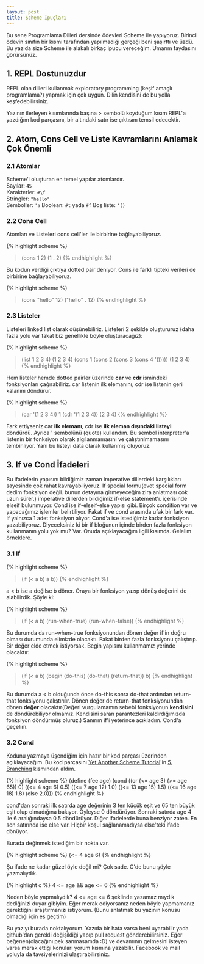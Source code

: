 ```yaml
---
layout: post
title: Scheme İpuçları
---
```


Bu sene Programlama Dilleri dersinde ödevleri Scheme ile yapıyoruz. Birinci ödevin sınıfın bir kısmı tarafından yapılmadığı gerçeği beni şaşırttı ve üzdü. Bu yazıda size Scheme ile alakalı birkaç ipucu vereceğim. Umarım faydasını görürsünüz.

## 1. REPL Dostunuzdur ##

REPL olan dilleri kullanmak exploratory programming (keşif amaçlı programlama?) yapmak için çok uygun. Dilin kendisini de bu yolla keşfedebilirsiniz.

Yazının ilerleyen kısımlarında başına > sembolü koyduğum kısım REPL'a yazdığım kod parçasını, bir altındaki satır ise çıktısını temsil edecektir.

## 2. Atom, Cons Cell ve Liste Kavramlarını Anlamak Çok Önemli ##

### 2.1 Atomlar ###

Scheme'i oluşturan en temel yapılar atomlardır.  
Sayılar: `45`  
Karakterler: `#\f`  
Stringler: `"hello"`  
Semboller: `'a`
Boolean: `#t` yada `#f` 
Boş liste: `'()`  

### 2.2 Cons Cell ###

Atomları ve Listeleri cons cell'ler ile birbirine bağlayabiliyoruz.

{% highlight scheme %}
> (cons 1 2)
(1 . 2)
{% endhighlight %}

Bu kodun verdiği çıktıya dotted pair deniyor. Cons ile farklı tipteki verileri de birbirine bağlayabiliyoruz.

{% highlight scheme %}
> (cons "hello" 12)
("hello" . 12)
{% endhighlight %}

### 2.3 Listeler ###

Listeleri linked list olarak düşünebiliriz. Listeleri 2 şekilde oluştururuz (daha fazla yolu var fakat biz genellikle böyle oluşturacağız):  

{% highlight scheme %}
> (list 1 2 3 4)
(1 2 3 4)
> (cons 1 (cons 2 (cons 3 (cons 4 '()))))
(1 2 3 4)
{% endhighlight %}

Hem listeler hemde dotted pairler üzerinde **car** ve **cdr** ismindeki fonksiyonları çağırabiliriz. car listenin ilk elemanını, cdr ise listenin geri kalanını döndürür.

{% highlight scheme %}
> (car '(1 2 3 4))
1
> (cdr '(1 2 3 4))
(2 3 4)
{% endhighlight %}

Fark ettiyseniz car **ilk elemanı**, cdr ise **ilk eleman dışındaki listeyi** döndürdü. Ayrıca ' sembolünü (quote) kullandım. Bu sembol interpreter'a listenin bir fonksiyon olarak algılanmamasını ve çalıştırılmamasını tembihliyor. Yani bu listeyi data olarak kullanmış oluyoruz.

## 3. If ve Cond İfadeleri ##

Bu ifadelerin yapısını bildiğimiz zaman imperative dillerdeki karşılıkları sayesinde çok rahat kavrayabiliyoruz. If special formu(evet special form dedim fonksiyon değil. bunun detayına girmeyeceğim zira anlatması çok uzun sürer.) imperative dillerden bildiğimiz if-else statement'ı. içerisinde elseif bulunmuyor. Cond ise if-elseif-else yapısı gibi. Birçok condition var ve yapacağımız işlemler belirtiliyor. Fakat if ve cond arasında ufak bir fark var. If yalnızca 1 adet fonksiyon alıyor. Cond'a ise istediğimiz kadar fonksiyon yazabiliyoruz. Diyeceksiniz ki bir if bloğunun içinde birden fazla fonksiyon kullanmanın yolu yok mu? Var. Onuda açıklayacağım ilgili kısımda. Gelelim örneklere.

### 3.1 If ###

{% highlight scheme %}
> (if (< a b)
      a
      b))
{% endhighlight %}

a < b ise a değilse b döner. Oraya bir fonksiyon yazıp dönüş değerini de alabilirdik. Şöyle ki:

{% highlight scheme %}
> (if (< a b)
      (run-when-true)
      (run-when-false))
{% endhighlight %}

Bu durumda da run-when-true fonksiyonundan dönen değer if'in doğru olması durumunda elimizde olacaktı. Fakat birden fazla fonksiyonu çalıştırıp. Bir değer elde etmek istiyorsak. Begin yapısını kullanmamız yerinde olacaktır:

{% highlight scheme %}
> (if (< a b)
      (begin
        (do-this)
        (do-that)
        (return-that))
      b)
{% endhighlight %}

Bu durumda a < b olduğunda önce do-this sonra do-that ardından return-that fonksiyonu çalıştırılır. Dönen değer de return-that fonksiyonundan dönen **değer** olacaktır(Değeri vurgulamamın sebebi fonksiyonun **kendisini** de döndürebiliyor olmamız. Kendisini saran parantezleri kaldırdığımızda fonksiyon döndürmüş oluruz.) Sanırım if'i yeterince açıkladım. Cond'a geçelim.

### 3.2 Cond ###

Kodunu yazmaya üşendiğim için hazır bir kod parçası üzerinden açıklayacağım. Bu kod parçasını [Yet Another Scheme Tutorial](http://www.shido.info/lisp/idx_scm_e.html)'in [5. Branching](http://www.shido.info/lisp/scheme5_e.html) kısmından aldım.

{% highlight scheme %}
(define (fee age)
  (cond
   ((or (<= age 3) (>= age 65)) 0)
   ((<= 4 age 6) 0.5)
   ((<= 7 age 12) 1.0)
   ((<= 13 age 15) 1.5)
   ((<= 16 age 18) 1.8)
   (else 2.0)))
{% endhighlight %}

cond'dan sonraki ilk satırda age değerinin 3 ten küçük eşit ve 65 ten büyük eşit olup olmadığına bakıyor. Öyleyse 0 döndürüyor. Sonraki satırda age 4 ile 6 aralığındaysa 0.5 döndürüyor. Diğer ifadelerde buna benziyor zaten. En son satırında ise else var. Hiçbir koşul sağlanamadıysa else'teki ifade dönüyor.

Burada değinmek istediğim bir nokta var.    

{% highlight scheme %}
(<= 4 age 6)
{% endhighlight %}

Şu ifade ne kadar güzel öyle değil mi? Çok sade. C'de bunu şöyle yazmalıydık.

{% highlight c %}
4 <= age && age <= 6
{% endhighlight %}

Neden böyle yapmalıydık? 4 <= age <= 6 şeklinde yazamaz mıydık dediğinizi duyar gibiyim. Eğer merak ediyorsanız neden böyle yapmamanız gerektiğini araştırmanızı istiyorum. (Bunu anlatmak bu yazının konusu olmadığı için es geçtim)

Bu yazıyı burada noktalıyorum. Yazıda bir hata varsa beni uyarabilir yada github'dan gerekli değişikliği yapıp pull request gönderebilirsiniz. Eğer beğenen(olacağını pek sanmasamda :D) ve devamının gelmesini isteyen varsa merak ettiği konuları yorum kısmına yazabilir. Facebook ve mail yoluyla da tavsiyelerinizi ulaştırabilirsiniz.